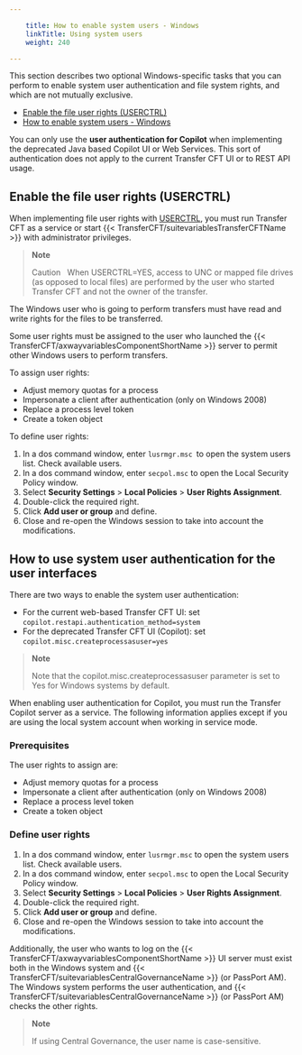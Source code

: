 ```yaml
---

    title: How to enable system users - Windows
    linkTitle: Using system users 
    weight: 240

---
```

This section describes two optional Windows-specific tasks that you can perform to enable system user authentication and file system rights, and which are not mutually exclusive.

- <a href="#Enable3" class="MCXref xref">Enable the file user rights (USERCTRL)</a>
- <a href="#Enable" class="MCXref xref">How to enable system users - Windows</a>

You can only use the **user authentication for Copilot** when implementing the deprecated Java based Copilot UI or Web Services. This sort of authentication does not apply to the current Transfer CFT UI or to REST API usage.

<span id="Enable3"></span>

## Enable the file user rights (USERCTRL)

When implementing file user rights with [USERCTRL](../../../../../c_intro_userinterfaces/command_summary/parameter_intro/userctrl), you must run Transfer CFT as a service or start {{< TransferCFT/suitevariablesTransferCFTName  >}} with administrator privileges.

> **Note**
>
> Caution  
> When USERCTRL=YES, access to UNC or mapped file drives (as opposed to local files) are performed by the user who started Transfer CFT and not the owner of the transfer.

The Windows user who is going to perform transfers must have read and write rights for the files to be transferred.

Some user rights must be assigned to the user who launched the {{< TransferCFT/axwayvariablesComponentShortName  >}} server to permit other Windows users to perform transfers.

To assign user rights:

- Adjust memory quotas for a process
- Impersonate a client after authentication (only on Windows 2008)
- Replace a process level token
- Create a token object

To define user rights:

1. In a dos command window, enter <span class="code">`lusrmgr.msc `</span>to open the system users list. Check available users.
1. In a dos command window, enter <span class="code">`secpol.msc`</span> to open the Local Security Policy window.
1. Select <span class="bold_in_para">****Security Settings****</span> > <span class="bold_in_para">****Local Policies****</span> > <span class="bold_in_para">****User Rights Assignment****</span>.
1. Double-click the required right.
1. Click <span class="bold_in_para">****Add user or group****</span> and define.
1. Close and re-open the Windows session to take into account the modifications.

## How to use system user authentication for the user interfaces

There are two ways to enable the system user authentication:

- For the current web-based Transfer CFT UI: set `copilot.restapi.authentication_method=system`
- For the deprecated Transfer CFT UI (Copilot): set `copilot.misc.createprocessasuser=yes`

> **Note**
>
> Note that the copilot.misc.createprocessasuser parameter is set to Yes for Windows systems by default.

When enabling user authentication for Copilot, you must run the Transfer Copilot server as a service. The following information applies except if you are using the local system account when working in service mode.

### Prerequisites

The user rights to assign are:

- Adjust memory quotas for a process
- Impersonate a client after authentication (only on Windows 2008)
- Replace a process level token
- Create a token object

### Define user rights

1. In a dos command window, enter <span class="code">`lusrmgr.msc`</span> to open the system users list. Check available users.
1. In a dos command window, enter <span class="code">`secpol.msc`</span> to open the Local Security Policy window.
1. Select <span class="bold_in_para">****Security Settings****</span> > <span class="bold_in_para">****Local Policies****</span> > <span class="bold_in_para">****User Rights Assignment****</span>.
1. Double-click the required right.
1. Click <span class="bold_in_para">****Add user or group****</span> and define.
1. Close and re-open the Windows session to take into account the modifications.

Additionally, the user who wants to log on the {{< TransferCFT/axwayvariablesComponentShortName  >}} UI server must exist both in the Windows system and {{< TransferCFT/suitevariablesCentralGovernanceName  >}} (or PassPort AM). The Windows system performs the user authentication, and {{< TransferCFT/suitevariablesCentralGovernanceName  >}} (or PassPort AM) checks the other rights.

> **Note**
>
> If using Central Governance, the user name is case-sensitive.
